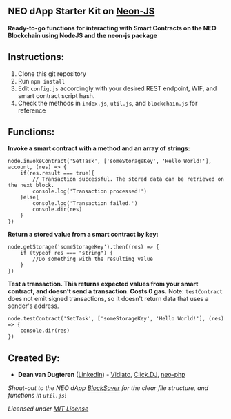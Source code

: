 NEO dApp Starter Kit on [Neon-JS](https://github.com/CityOfZion/neon-js)
---

**Ready-to-go functions for interacting with Smart Contracts on the NEO Blockchain using NodeJS and the neon-js package**

## Instructions:

1. Clone this git repository
2. Run `npm install`
3. Edit `config.js` accordingly with your desired REST endpoint, WIF, and smart contract script hash.
4. Check the methods in `index.js`, `util.js`, and `blockchain.js` for reference

## Functions:

**Invoke a smart contract with a method and an array of strings:**
```ecmascript 6
node.invokeContract('SetTask', ['someStorageKey', 'Hello World!'], account, (res) => {
    if(res.result === true){
        // Transaction successful. The stored data can be retrieved on the next block.
        console.log('Transaction processed!')
    }else{
        console.log('Transaction failed.')
        console.dir(res)
    }
})
```

**Return a stored value from a smart contract by key:**
```ecmascript 6
node.getStorage('someStorageKey').then((res) => {
    if (typeof res === "string") {
        //Do something with the resulting value
    }
})
```

**Test a transaction. This returns expected values from your smart contract, and doesn't send a transaction. Costs 0 gas.**
Note: `testContract` does not emit signed transactions, so it doesn't return data that uses a sender's address.
```ecmascript 6
node.testContract('SetTask', ['someStorageKey', 'Hello World!'], (res) => {
    console.dir(res)
})
```

## Created By:

* **Dean van Dugteren** ([LinkedIn](https://www.linkedin.com/in/deanpress/)) - [Vidiato](https://vidiato.com), [Click.DJ](https://click.dj), [neo-php](https://github.com/cityofzion/neo-php)

*Shout-out to the NEO dApp [BlockSaver](https://github.com/BlockSaver/backend) for the clear file structure, and functions in `util.js`!*

*Licensed under [MIT License](LICENSE)*
